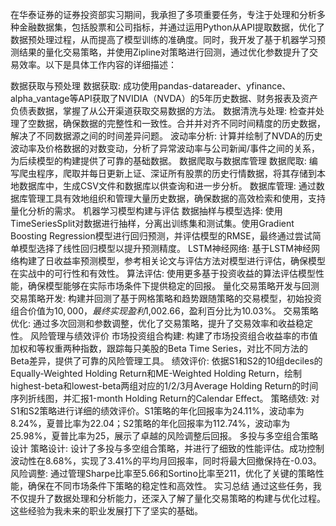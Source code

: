 在华泰证券的证券投资部实习期间，我承担了多项重要任务，专注于处理和分析多种金融数据集，包括股票和公司指标，并通过运用Python从API提取数据，优化了数据预处理过程，从而提高了模型训练的准确度。同时，我开发了基于机器学习预测结果的量化交易策略，并使用Zipline对策略进行回测，通过优化参数提升了交易效率。以下是具体工作内容的详细描述：

数据获取与预处理
数据获取: 成功使用pandas-datareader、yfinance、alpha_vantage等API获取了NVIDIA（NVDA）的5年历史数据、财务报表及资产负债表数据，掌握了从公开渠道获取交易数据的方法。
数据清洗与处理: 检查并处理了空数据，确保数据的完整性和一致性。合并并对齐不同时间精度的历史数据，解决了不同数据源之间的时间差异问题。
波动率分析: 计算并绘制了NVDA的历史波动率及价格数据的对数变动，分析了异常波动率与公司新闻/事件之间的关系，为后续模型的构建提供了可靠的基础数据。
数据爬取与数据库管理
数据爬取: 编写爬虫程序，爬取并每日更新上证、深证所有股票的历史行情数据，将其存储到本地数据库中，生成CSV文件和数据库以供查询和进一步分析。
数据库管理: 通过数据库管理工具有效地组织和管理大量历史数据，确保数据的高效检索和使用，支持量化分析的需求。
机器学习模型构建与评估
数据抽样与模型选择: 使用TimeSeriesSplit对数据进行抽样，分离出训练集和测试集。使用Gradient Boosting Regression模型进行回归预测，并评估模型的RMSE，最终通过尝试简单模型选择了线性回归模型以提升预测精度。
LSTM神经网络: 基于LSTM神经网络构建了日收益率预测模型，参考相关论文与评估方法对模型进行评估，确保模型在实战中的可行性和有效性。
算法评估: 使用更多基于投资收益的算法评估模型性能，确保模型能够在实际市场条件下提供稳定的回报。
量化交易策略开发与回测
交易策略开发: 构建并回测了基于网格策略和趋势跟随策略的交易模型，初始投资组合价值为$10,000，最终实现盈利$1,002.66，盈利百分比为10.03%。
交易策略优化: 通过多次回测和参数调整，优化了交易策略，提升了交易效率和收益稳定性。
风险管理与绩效评价
市场投资组合构建: 构建了市场投资组合收益率的市值加权和等权重两种指数，跟踪每只美股的Beta Time Series，对比不同方法的Beta差异，提供了可靠的风险管理工具。
绩效评价: 依据S1和S2的10组deciles的Equally-Weighted Holding Return和ME-Weighted Holding Return，绘制highest-beta和lowest-beta两组对应的1/2/3月Average Holding Return的时间序列折线图，并汇报1-month Holding Return的Calendar Effect。
策略绩效: 对S1和S2策略进行详细的绩效评价。S1策略的年化回报率为24.11%，波动率为8.24%，夏普比率为22.04；S2策略的年化回报率为112.74%，波动率为25.98%，夏普比率为25，展示了卓越的风险调整后回报。
多投与多空组合策略设计
策略设计: 设计了多投与多空组合策略，并进行了细致的性能评估。成功控制波动性在8.68%，实现了3.41%的平均月回报率，同时将最大回撤保持在-0.03。
风险调整: 通过管理Sharpe比率至5.66和Sortino比率至211，优化了关键的策略性能，确保在不同市场条件下策略的稳定性和高效性。
实习总结
通过这些任务，我不仅提升了数据处理和分析能力，还深入了解了量化交易策略的构建与优化过程。这些经验为我未来的职业发展打下了坚实的基础。
